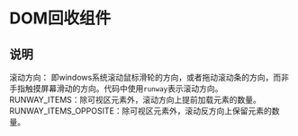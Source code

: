 # DOM回收组件  

## 说明  
滚动方向： 即windows系统滚动鼠标滑轮的方向，或者拖动滚动条的方向，而非手指触摸屏幕滑动的方向。代码中使用`runway`表示滚动方向。  
RUNWAY_ITEMS：除可视区元素外，滚动方向上提前加载元素的数量。  
RUNWAY_ITEMS_OPPOSITE：除可视区元素外，滚动反方向上保留元素的数量。  



